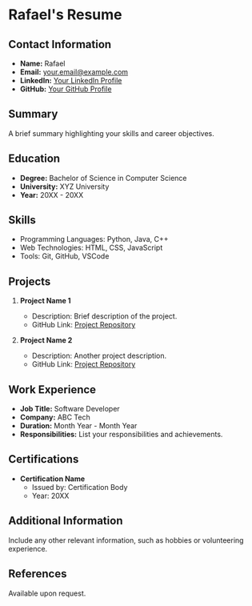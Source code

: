 # Rafael's Resume

## Contact Information
- **Name:** Rafael
- **Email:** your.email@example.com
- **LinkedIn:** [Your LinkedIn Profile](https://www.linkedin.com/in/yourprofile)
- **GitHub:** [Your GitHub Profile](https://github.com/yourprofile)

## Summary
A brief summary highlighting your skills and career objectives.

## Education
- **Degree:** Bachelor of Science in Computer Science
- **University:** XYZ University
- **Year:** 20XX - 20XX

## Skills
- Programming Languages: Python, Java, C++
- Web Technologies: HTML, CSS, JavaScript
- Tools: Git, GitHub, VSCode

## Projects
1. **Project Name 1**
   - Description: Brief description of the project.
   - GitHub Link: [Project Repository](https://github.com/yourprofile/project1)

2. **Project Name 2**
   - Description: Another project description.
   - GitHub Link: [Project Repository](https://github.com/yourprofile/project2)

## Work Experience
- **Job Title:** Software Developer
- **Company:** ABC Tech
- **Duration:** Month Year - Month Year
- **Responsibilities:** List your responsibilities and achievements.

## Certifications
- **Certification Name**
  - Issued by: Certification Body
  - Year: 20XX

## Additional Information
Include any other relevant information, such as hobbies or volunteering experience.

## References
Available upon request.

